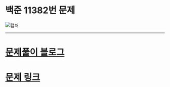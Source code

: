 # 백준 11382번 문제

![캡처](https://img1.daumcdn.net/thumb/R1280x0/?scode=mtistory2&fname=https%3A%2F%2Fblog.kakaocdn.net%2Fdn%2FehMvfT%2FbtskhDePdhV%2Fp8J69SkGIvtTKC20rKHue1%2Fimg.png)


---


# [문제풀이 블로그](https://yd-developer.tistory.com/44)
# [문제 링크](https://www.acmicpc.net/problem/11382)



